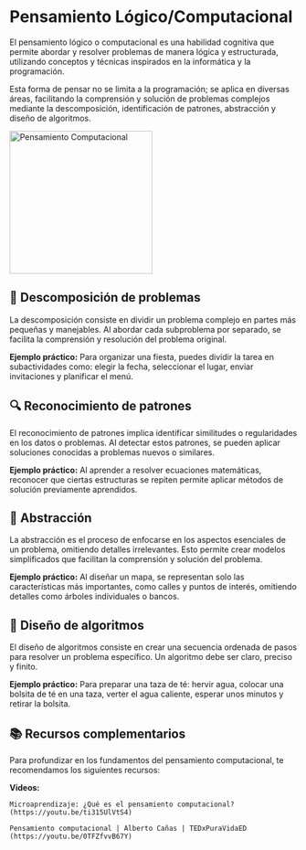 # Pensamiento Lógico/Computacional

El pensamiento lógico o computacional es una habilidad cognitiva que permite abordar y resolver problemas de manera lógica y estructurada, utilizando conceptos y técnicas inspirados en la informática y la programación.

Esta forma de pensar no se limita a la programación; se aplica en diversas áreas, facilitando la comprensión y solución de problemas complejos mediante la descomposición, identificación de patrones, abstracción y diseño de algoritmos.

<img src="https://matematicas.cl/wp-content/uploads/2022/08/pc.png" alt="Pensamiento Computacional" height="250">

## 🧩 Descomposición de problemas
La descomposición consiste en dividir un problema complejo en partes más pequeñas y manejables. Al abordar cada subproblema por separado, se facilita la comprensión y resolución del problema original.

**Ejemplo práctico:** Para organizar una fiesta, puedes dividir la tarea en subactividades como: elegir la fecha, seleccionar el lugar, enviar invitaciones y planificar el menú.

## 🔍 Reconocimiento de patrones
El reconocimiento de patrones implica identificar similitudes o regularidades en los datos o problemas. Al detectar estos patrones, se pueden aplicar soluciones conocidas a problemas nuevos o similares.

**Ejemplo práctico:** Al aprender a resolver ecuaciones matemáticas, reconocer que ciertas estructuras se repiten permite aplicar métodos de solución previamente aprendidos.

## 🧱 Abstracción
La abstracción es el proceso de enfocarse en los aspectos esenciales de un problema, omitiendo detalles irrelevantes. Esto permite crear modelos simplificados que facilitan la comprensión y solución del problema.

**Ejemplo práctico:** Al diseñar un mapa, se representan solo las características más importantes, como calles y puntos de interés, omitiendo detalles como árboles individuales o bancos.

## 🧭 Diseño de algoritmos
El diseño de algoritmos consiste en crear una secuencia ordenada de pasos para resolver un problema específico. Un algoritmo debe ser claro, preciso y finito.

**Ejemplo práctico:** Para preparar una taza de té: hervir agua, colocar una bolsita de té en una taza, verter el agua caliente, esperar unos minutos y retirar la bolsita.

## 📚 Recursos complementarios
Para profundizar en los fundamentos del pensamiento computacional, te recomendamos los siguientes recursos:

**Videos:**

    Microaprendizaje: ¿Qué es el pensamiento computacional? (https://youtu.be/ti315UlVtS4)

    Pensamiento computacional | Alberto Cañas | TEDxPuraVidaED (https://youtu.be/0TFZfvvB67Y)